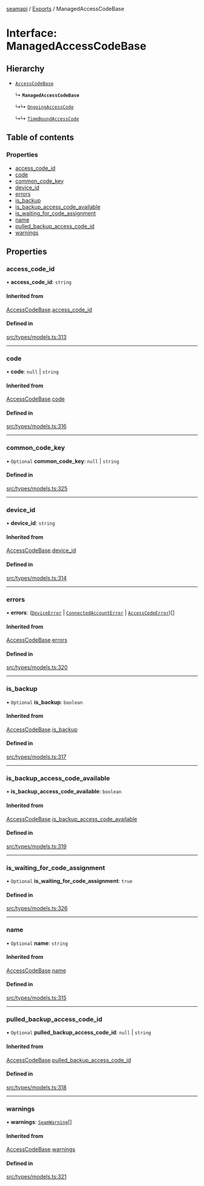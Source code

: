 [seamapi](../README.md) / [Exports](../modules.md) / ManagedAccessCodeBase

# Interface: ManagedAccessCodeBase

## Hierarchy

- [`AccessCodeBase`](AccessCodeBase.md)

  ↳ **`ManagedAccessCodeBase`**

  ↳↳ [`OngoingAccessCode`](OngoingAccessCode.md)

  ↳↳ [`TimeBoundAccessCode`](TimeBoundAccessCode.md)

## Table of contents

### Properties

- [access\_code\_id](ManagedAccessCodeBase.md#access_code_id)
- [code](ManagedAccessCodeBase.md#code)
- [common\_code\_key](ManagedAccessCodeBase.md#common_code_key)
- [device\_id](ManagedAccessCodeBase.md#device_id)
- [errors](ManagedAccessCodeBase.md#errors)
- [is\_backup](ManagedAccessCodeBase.md#is_backup)
- [is\_backup\_access\_code\_available](ManagedAccessCodeBase.md#is_backup_access_code_available)
- [is\_waiting\_for\_code\_assignment](ManagedAccessCodeBase.md#is_waiting_for_code_assignment)
- [name](ManagedAccessCodeBase.md#name)
- [pulled\_backup\_access\_code\_id](ManagedAccessCodeBase.md#pulled_backup_access_code_id)
- [warnings](ManagedAccessCodeBase.md#warnings)

## Properties

### access\_code\_id

• **access\_code\_id**: `string`

#### Inherited from

[AccessCodeBase](AccessCodeBase.md).[access_code_id](AccessCodeBase.md#access_code_id)

#### Defined in

[src/types/models.ts:313](https://github.com/seamapi/javascript/blob/main/src/types/models.ts#L313)

___

### code

• **code**: ``null`` \| `string`

#### Inherited from

[AccessCodeBase](AccessCodeBase.md).[code](AccessCodeBase.md#code)

#### Defined in

[src/types/models.ts:316](https://github.com/seamapi/javascript/blob/main/src/types/models.ts#L316)

___

### common\_code\_key

• `Optional` **common\_code\_key**: ``null`` \| `string`

#### Defined in

[src/types/models.ts:325](https://github.com/seamapi/javascript/blob/main/src/types/models.ts#L325)

___

### device\_id

• **device\_id**: `string`

#### Inherited from

[AccessCodeBase](AccessCodeBase.md).[device_id](AccessCodeBase.md#device_id)

#### Defined in

[src/types/models.ts:314](https://github.com/seamapi/javascript/blob/main/src/types/models.ts#L314)

___

### errors

• **errors**: ([`DeviceError`](DeviceError.md) \| [`ConnectedAccountError`](ConnectedAccountError.md) \| [`AccessCodeError`](AccessCodeError.md))[]

#### Inherited from

[AccessCodeBase](AccessCodeBase.md).[errors](AccessCodeBase.md#errors)

#### Defined in

[src/types/models.ts:320](https://github.com/seamapi/javascript/blob/main/src/types/models.ts#L320)

___

### is\_backup

• `Optional` **is\_backup**: `boolean`

#### Inherited from

[AccessCodeBase](AccessCodeBase.md).[is_backup](AccessCodeBase.md#is_backup)

#### Defined in

[src/types/models.ts:317](https://github.com/seamapi/javascript/blob/main/src/types/models.ts#L317)

___

### is\_backup\_access\_code\_available

• **is\_backup\_access\_code\_available**: `boolean`

#### Inherited from

[AccessCodeBase](AccessCodeBase.md).[is_backup_access_code_available](AccessCodeBase.md#is_backup_access_code_available)

#### Defined in

[src/types/models.ts:319](https://github.com/seamapi/javascript/blob/main/src/types/models.ts#L319)

___

### is\_waiting\_for\_code\_assignment

• `Optional` **is\_waiting\_for\_code\_assignment**: ``true``

#### Defined in

[src/types/models.ts:326](https://github.com/seamapi/javascript/blob/main/src/types/models.ts#L326)

___

### name

• `Optional` **name**: `string`

#### Inherited from

[AccessCodeBase](AccessCodeBase.md).[name](AccessCodeBase.md#name)

#### Defined in

[src/types/models.ts:315](https://github.com/seamapi/javascript/blob/main/src/types/models.ts#L315)

___

### pulled\_backup\_access\_code\_id

• `Optional` **pulled\_backup\_access\_code\_id**: ``null`` \| `string`

#### Inherited from

[AccessCodeBase](AccessCodeBase.md).[pulled_backup_access_code_id](AccessCodeBase.md#pulled_backup_access_code_id)

#### Defined in

[src/types/models.ts:318](https://github.com/seamapi/javascript/blob/main/src/types/models.ts#L318)

___

### warnings

• **warnings**: [`SeamWarning`](SeamWarning.md)[]

#### Inherited from

[AccessCodeBase](AccessCodeBase.md).[warnings](AccessCodeBase.md#warnings)

#### Defined in

[src/types/models.ts:321](https://github.com/seamapi/javascript/blob/main/src/types/models.ts#L321)
